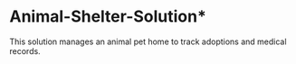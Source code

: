 # Animal-Shelter-Solution*
This solution manages an animal pet home to track adoptions and medical records.

